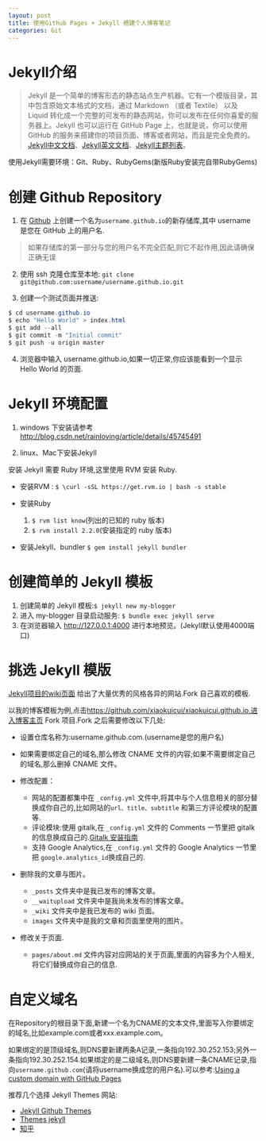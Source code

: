 ```yaml
---
layout: post
title: 使用Github Pages + Jekyll 搭建个人博客笔记
categories: Git
---
```


# Jekyll介绍

> Jekyll 是一个简单的博客形态的静态站点生产机器。它有一个模版目录，其中包含原始文本格式的文档，通过 Markdown （或者 Textile） 以及 Liquid 转化成一个完整的可发布的静态网站，你可以发布在任何你喜爱的服务器上。Jekyll 也可以运行在 GitHub Page 上，也就是说，你可以使用 GitHub 的服务来搭建你的项目页面、博客或者网站，而且是完全免费的。[Jekyll中文文档](http://jekyll.bootcss.com/)、[Jekyll英文文档](https://jekyllrb.com/)、[Jekyll主题列表](http://jekyllthemes.org/)。

​ 使用Jekyll需要环境：Git、Ruby、RubyGems(新版Ruby安装完自带RubyGems)

# 创建 Github Repository

1. 在 [Github](https://github.com/) 上创建一个名为`username.github.io`的新存储库,其中 username 是您在 GitHub 上的用户名.

  > 如果存储库的第一部分与您的用户名不完全匹配,则它不起作用,因此请确保正确无误

2. 使用 ssh 克隆仓库至本地: `git clone git@github.com:username/username.github.io.git`

3. 创建一个测试页面并推送:

  ```java
  $ cd username.github.io
  $ echo "Hello World" > index.html
  $ git add --all
  $ git commit -m "Initial commit"
  $ git push -u origin master
  ```

4. 浏览器中输入 username.github.io,如果一切正常,你应该能看到一个显示 Hello World 的页面.

# Jekyll 环境配置

1. windows 下安装请参考 <http://blog.csdn.net/rainloving/article/details/45745491>

2. linux、Mac下安装Jekyll

  安装 Jekyll 需要 Ruby 环境,这里使用 RVM 安装 Ruby.

  - 安装RVM : ​ `$ \curl -sSL https://get.rvm.io | bash -s stable`

  - 安装Ruby ​

    1. `$ rvm list know`(列出的已知的 ruby 版本) ​
    2. `$ rvm install 2.2.0`(安装指定的 ruby 版本)

  - 安装Jekyll、bundler ​ `$ gem install jekyll bundler`

# 创建简单的 Jekyll 模板

1. 创建简单的 Jekyll 模板:`$ jekyll new my-blogger`
2. 进入 my-blogger 目录启动服务: ​ `$ bundle exec jekyll serve`
3. 在浏览器输入 <http://127.0.0.1:4000> 进行本地预览。(Jekyll默认使用4000端口)

# 挑选 Jekyll 模版

[Jekyll项目的wiki页面](https://github.com/jekyll/jekyll/wiki/Sites) 给出了大量优秀的风格各异的网站.Fork 自己喜欢的模板.

以我的博客模板为例,点击<https://github.com/xiaokuicui/xiaokuicui.github.io.进入博客主页> Fork 项目.Fork 之后需要修改以下几处:

- 设置仓库名称为:username.github.com.(username是您的用户名)
- 如果需要绑定自己的域名,那么修改 CNAME 文件的内容;如果不需要绑定自己的域名,那么删掉 CNAME 文件。
- 修改配置：

  - 网站的配置都集中在 `_config.yml` 文件中,将其中与个人信息相关的部分替换成你自己的,比如网站的`url、title、subtitle` 和第三方评论模块的配置等.
  - 评论模块:使用 gitalk,在 `_config.yml` 文件的 Comments 一节里把 gitalk 的信息换成自己的.[Gitalk 安装指南](https://github.com/gitalk/gitalk#install)
  - 支持 Google Analytics,在 `_config.yml` 文件的 Google Analytics 一节里把 `google.analytics_id`换成自己的.

- 删除我的文章与图片。

  - `_posts` 文件夹中是我已发布的博客文章。
  - `__waitupload` 文件夹中是我尚未发布的博客文章。
  - `_wiki` 文件夹中是我已发布的 wiki 页面。
  - `images` 文件夹中是我的文章和页面里使用的图片。

- 修改关于页面.

  - `pages/about.md` 文件内容对应网站的关于页面,里面的内容多为个人相关,将它们替换成你自己的信息.

# 自定义域名

在Repository的根目录下面,新建一个名为CNAME的文本文件,里面写入你要绑定的域名,比如example.com或者xxx.example.com。

如果绑定的是顶级域名,则DNS要新建两条A记录,一条指向192.30.252.153;另外一条指向192.30.252.154.如果绑定的是二级域名,则DNS要新建一条CNAME记录,指向`username.github.com`(请将username换成您的用户名).可以参考:[Using a custom domain with GitHub Pages](https://help.github.com/articles/using-a-custom-domain-with-github-pages/)

推荐几个选择 Jekyll Themes 网站:

- [Jekyll Github Themes](https://github.com/jekyll/jekyll/wiki/Sites)
- [Themes jekyll](http://themes.jekyllrc.org/)
- [知乎](https://www.zhihu.com/question/20223939)
